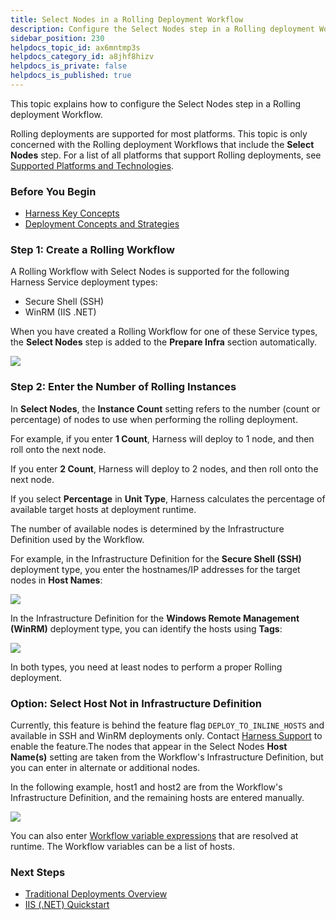 ```yaml
---
title: Select Nodes in a Rolling Deployment Workflow
description: Configure the Select Nodes step in a Rolling deployment Workflow.
sidebar_position: 230
helpdocs_topic_id: ax6mntmp3s
helpdocs_category_id: a8jhf8hizv
helpdocs_is_private: false
helpdocs_is_published: true
---
```


This topic explains how to configure the Select Nodes step in a Rolling deployment Workflow.

Rolling deployments are supported for most platforms. This topic is only concerned with the Rolling deployment Workflows that include the **Select Nodes** step. For a list of all platforms that support Rolling deployments, see [Supported Platforms and Technologies](https://docs.harness.io/article/220d0ojx5y-supported-platforms).


### Before You Begin

* [Harness Key Concepts](https://docs.harness.io/article/4o7oqwih6h-harness-key-concepts)
* [Deployment Concepts and Strategies](../../concepts-cd/deployment-types/deployment-concepts-and-strategies.md)

### Step 1: Create a Rolling Workflow

A Rolling Workflow with Select Nodes is supported for the following Harness Service deployment types:

* Secure Shell (SSH)
* WinRM (IIS .NET)

When you have created a Rolling Workflow for one of these Service types, the **Select Nodes** step is added to the **Prepare Infra** section automatically.

![](./static/select-nodes-in-a-rolling-deployment-workflow-51.png)

### Step 2: Enter the Number of Rolling Instances

In **Select Nodes**, the **Instance Count** setting refers to the number (count or percentage) of nodes to use when performing the rolling deployment.

For example, if you enter **1 Count**, Harness will deploy to 1 node, and then roll onto the next node.

If you enter **2 Count**, Harness will deploy to 2 nodes, and then roll onto the next node.

If you select **Percentage** in **Unit Type**, Harness calculates the percentage of available target hosts at deployment runtime.

The number of available nodes is determined by the Infrastructure Definition used by the Workflow.

For example, in the Infrastructure Definition for the **Secure Shell (SSH)** deployment type, you enter the hostnames/IP addresses for the target nodes in **Host Names**:

![](./static/select-nodes-in-a-rolling-deployment-workflow-52.png)

In the Infrastructure Definition for the **Windows Remote Management (WinRM)** deployment type, you can identify the hosts using **Tags**:

![](./static/select-nodes-in-a-rolling-deployment-workflow-53.png)

In both types, you need at least nodes to perform a proper Rolling deployment.

### Option: Select Host Not in Infrastructure Definition

Currently, this feature is behind the feature flag `DEPLOY_TO_INLINE_HOSTS` and available in SSH and WinRM deployments only. Contact [Harness Support](mailto:support@harness.io) to enable the feature.The nodes that appear in the Select Nodes **Host Name(s)** setting are taken from the Workflow's Infrastructure Definition, but you can enter in alternate or additional nodes. 

In the following example, host1 and host2 are from the Workflow's Infrastructure Definition, and the remaining hosts are entered manually.

![](./static/select-nodes-in-a-rolling-deployment-workflow-54.png)

You can also enter [Workflow variable expressions](add-workflow-variables-new-template.md) that are resolved at runtime. The Workflow variables can be a list of hosts.

### Next Steps

* [Traditional Deployments Overview](../../traditional-deployments/traditional-deployments-overview.md)
* [IIS (.NET) Quickstart](https://docs.harness.io/article/2oo63r9rwb-iis-net-quickstart)

